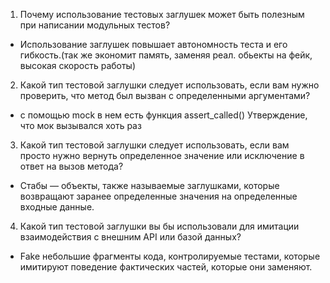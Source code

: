 1)  Почему использование тестовых заглушек может быть полезным при написании модульных тестов? 
- Использование заглушек повышает автономность теста и его гибкость.(так же экономит память, заменяя реал. обьекты на фейк, высокая скорость работы)

2) Какой тип тестовой заглушки следует использовать, если вам нужно проверить, что метод был вызван с определенными аргументами?
- с помощью mock в нем есть функция assert_called() Утверждение, что мок вызывался хоть раз

3)  Какой тип тестовой заглушки следует использовать, если вам просто нужно вернуть определенное значение или исключение в ответ на вызов метода?
- Стабы — объекты, также называемые заглушками, которые возвращают заранее определенные значения на определенные входные данные. 
 
4) Какой тип тестовой заглушки вы бы использовали для имитации  взаимодействия с внешним API или базой данных?
- Fake небольшие фрагменты кода, контролируемые тестами, которые имитируют поведение фактических частей, которые они заменяют.
